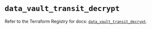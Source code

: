 # `data_vault_transit_decrypt`

Refer to the Terraform Registry for docs: [`data_vault_transit_decrypt`](https://registry.terraform.io/providers/hashicorp/vault/4.6.0/docs/data-sources/transit_decrypt).
